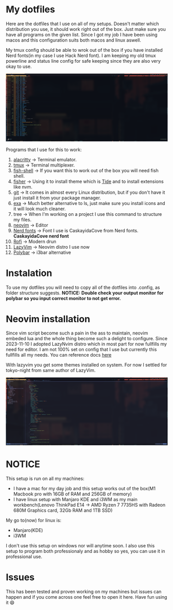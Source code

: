 # My dotfiles

Here are the dotfiles that I use on all of my setups. Doesn't matter which distribution you use, it should work right out of the box. Just make sure you have all programs on the given list.
Since I got my job I have been using macos and this configuration suits both macos and linux aswell.

My tmux config should be able to wrok out of the box if you have installed Nerd fonts(in my case I use Hack Nerd font).
I am keeping my old tmux powerline and status line config for safe keeping since they are also very okay to use.

<img src="pics/new_term.png" />

Programs that I use for this to work:

1. [alacritty](https://github.com/alacritty/alacritty) -> Terminal emulator.
2. [tmux](https://github.com/tmux/tmux) -> Terminal multiplexer.
3. [fish-shell](https://fishshell.com/) -> If you want this to work out of the box you will need fish shell.
4. [fisher](https://github.com/jorgebucaran/fisher) -> Using it to install theme which is [Tide](https://github.com/IlanCosman/tide) and to install extensions like nvm.
5. [git](https://git-scm.com/) -> It comes in almost every Linux distribution, but if you don't have it just install it from your package manager.
6. [exa](https://github.com/ogham/exa) -> Much better alternative to ls, just make sure you install icons and it will look much cleaner.
7. tree -> When I'm working on a project I use this command to structure my files.
8. [neovim](https://neovim.io/) -> Editor
9. [Nerd fonts](https://github.com/ryanoasis/nerd-fonts) -> Font I use is CaskayidaCove from Nerd fonts. <b>CaskayidaCove nerd font</b>
10. [Rofi](https://github.com/davatorium/rofi) -> Modern drun 
11. [LazyVim](https://www.lazyvim.org/) -> Neovim distro I use now
12. [Polybar](https://github.com/polybar/polybar) -> i3bar alternative

# Instalation

To use my dotfiles you will need to copy all of the dotfiles into .config, as folder structure suggests.
<b>NOTICE: Double check your output monitor for polybar so you input correct monitor to not get error.</b>

# Neovim installation

Since vim script become such a pain in the ass to maintain, neovim embeded lua and the whole thing become such a delight to configure.
Since 2023-11-10 I adopted LazyNvim distro which in most part for now fullfills my need for editor. I am not 100% set on config that I use but currently this fullfills all my needs.
You can reference docs [here](https://www.lazyvim.org/)

With lazyvim you get some themes installed on system. For now I settled for tokyo-night from same author of LazyVim. 

<img src="pics/new_nvim.png" />

# <b>NOTICE</b>

This setup is run on all my machines:
- I have a mac for my day job and this setup works out of the box(M1 Macbook pro with 16GB of RAM and 256GB of memory)
- I have linux setup with Manjaro KDE and i3WM as my main workbench(Lenovo ThinkPad E14 -> AMD Ryzen 7 7735HS with Radeon 680M Graphics card, 32Gb RAM and 1TB SSD)

My go to(now) for linux is:

- Manjaro(KDE)
- i3WM

I don't use this setup on windows nor will anytime soon.
I also use this setup to program both professionaly and as hobby so yes, you can use it in professional use.

# Issues

This has been tested and proven working on my machines but issues can happen and if you come across one feel free to open it here. Have fun using it :smile:
